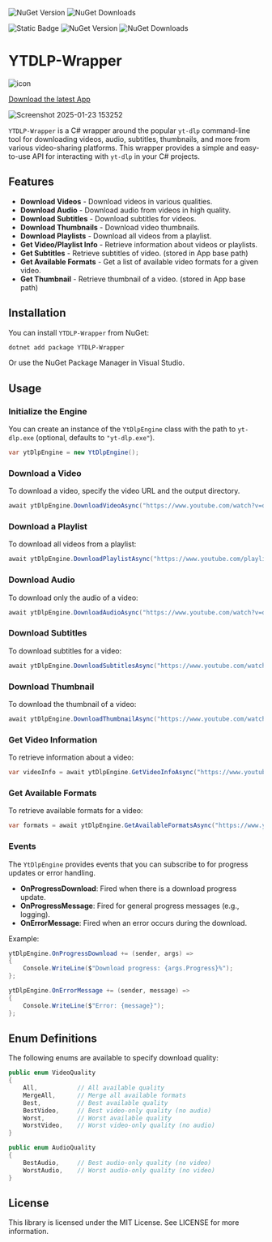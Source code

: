 ![NuGet Version](https://img.shields.io/nuget/v/YTDLP-Wrapper) ![NuGet Downloads](https://img.shields.io/nuget/dt/YTDLP-Wrapper)

![Static Badge](https://img.shields.io/badge/ytdlp_executable-red) ![NuGet Version](https://img.shields.io/nuget/v/YTDLP-Executable)  ![NuGet Downloads](https://img.shields.io/nuget/dt/YTDLP-Executable)

# YTDLP-Wrapper

![icon](https://github.com/user-attachments/assets/3848b748-ef25-4e28-9163-b7dba7e42315)

[Download the latest App](https://github.com/manusoft/yt-dlp-wrapper/releases/download/v1.0.0/gui-app.zip)

![Screenshot 2025-01-23 153252](https://github.com/user-attachments/assets/1b977927-ea26-4220-bd41-9f64d6716058)

`YTDLP-Wrapper` is a C# wrapper around the popular `yt-dlp` command-line tool for downloading videos, audio, subtitles, thumbnails, and more from various video-sharing platforms. This wrapper provides a simple and easy-to-use API for interacting with `yt-dlp` in your C# projects.

## Features

- **Download Videos** - Download videos in various qualities.
- **Download Audio** - Download audio from videos in high quality.
- **Download Subtitles** - Download subtitles for videos.
- **Download Thumbnails** - Download video thumbnails.
- **Download Playlists** - Download all videos from a playlist.
- **Get Video/Playlist Info** - Retrieve information about videos or playlists.
- **Get Subtitles** - Retrieve subtitles of video. (stored in App base path)
- **Get Available Formats** - Get a list of available video formats for a given video.
- **Get Thumbnail** - Retrieve thumbnail of a video. (stored in App base path)

## Installation

You can install `YTDLP-Wrapper` from NuGet:

```bash
dotnet add package YTDLP-Wrapper
```

Or use the NuGet Package Manager in Visual Studio.

## Usage

### Initialize the Engine

You can create an instance of the `YtDlpEngine` class with the path to `yt-dlp.exe` (optional, defaults to `"yt-dlp.exe"`).

```csharp
var ytDlpEngine = new YtDlpEngine();
```

### Download a Video

To download a video, specify the video URL and the output directory.

```csharp
await ytDlpEngine.DownloadVideoAsync("https://www.youtube.com/watch?v=dQw4w9WgXcQ", "C:\\Downloads");
```

### Download a Playlist

To download all videos from a playlist:

```csharp
await ytDlpEngine.DownloadPlaylistAsync("https://www.youtube.com/playlist?list=PL4cUxeGkcC9iZ1eqI2gR8SjlzzyLw60EF", "C:\\Downloads");
```

### Download Audio

To download only the audio of a video:

```csharp
await ytDlpEngine.DownloadAudioAsync("https://www.youtube.com/watch?v=dQw4w9WgXcQ", "C:\\Downloads");
```

### Download Subtitles

To download subtitles for a video:

```csharp
await ytDlpEngine.DownloadSubtitlesAsync("https://www.youtube.com/watch?v=dQw4w9WgXcQ", "C:\\Downloads");
```

### Download Thumbnail

To download the thumbnail of a video:

```csharp
await ytDlpEngine.DownloadThumbnailAsync("https://www.youtube.com/watch?v=dQw4w9WgXcQ", "C:\\Downloads");
```

### Get Video Information

To retrieve information about a video:

```csharp
var videoInfo = await ytDlpEngine.GetVideoInfoAsync("https://www.youtube.com/watch?v=dQw4w9WgXcQ");
```

### Get Available Formats

To retrieve available formats for a video:

```csharp
var formats = await ytDlpEngine.GetAvailableFormatsAsync("https://www.youtube.com/watch?v=dQw4w9WgXcQ");
```

### Events

The `YtDlpEngine` provides events that you can subscribe to for progress updates or error handling.

- **OnProgressDownload**: Fired when there is a download progress update.
- **OnProgressMessage**: Fired for general progress messages (e.g., logging).
- **OnErrorMessage**: Fired when an error occurs during the download.

Example:

```csharp
ytDlpEngine.OnProgressDownload += (sender, args) =>
{
    Console.WriteLine($"Download progress: {args.Progress}%");
};

ytDlpEngine.OnErrorMessage += (sender, message) =>
{
    Console.WriteLine($"Error: {message}");
};
```

## Enum Definitions

The following enums are available to specify download quality:

```csharp
public enum VideoQuality
{
    All,           // All available quality
    MergeAll,      // Merge all available formats
    Best,          // Best available quality
    BestVideo,     // Best video-only quality (no audio)
    Worst,         // Worst available quality    
    WorstVideo,    // Worst video-only quality (no audio)   
}

public enum AudioQuality
{
    BestAudio,     // Best audio-only quality (no video)
    WorstAudio,    // Worst audio-only quality (no video)
}
```

## License

This library is licensed under the MIT License. See LICENSE for more information.

